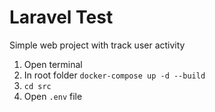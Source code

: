# Laravel Test
Simple web project with track user activity


1. Open terminal
2. In root folder ```docker-compose up -d --build```
3. ```cd src```
4. Open ```.env``` file
